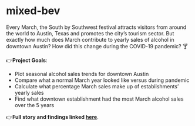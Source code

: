# mixed-bev

Every March, the South by Southwest festival attracts visitors from around the world to Austin, Texas and promotes the city’s tourism sector. But exactly how much does March contribute to yearly sales of alcohol in downtown Austin? How did this change during the COVID-19 pandemic? 🍸

👉**Project Goals**: 

- Plot seasonal alcohol sales trends for downtown Austin
- Compare what a normal March year looked like versus during pandemic
- Calculate what percentage March sales make up of establishments’ yearly sales
- Find what downtown establishment had the most March alcohol sales over the 5 years


👉**Full story and findings linked [here](https://garzella.wordpress.com/2022/11/27/covid-19-lockdowns-caused-67-drop-in-downtown-austin-alcohol-sales-during-march-2020/)**.
